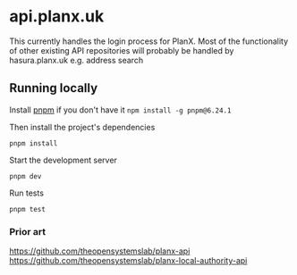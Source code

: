# api.planx.uk

This currently handles the login process for PlanX. Most of the functionality of other existing API repositories will probably be handled by hasura.planx.uk e.g. address search

## Running locally

Install [pnpm](https://pnpm.io) if you don't have it `npm install -g pnpm@6.24.1`

Then install the project's dependencies

`pnpm install`

Start the development server

`pnpm dev`

Run tests

`pnpm test`

### Prior art

https://github.com/theopensystemslab/planx-api
https://github.com/theopensystemslab/planx-local-authority-api
